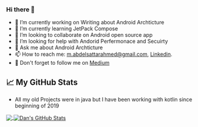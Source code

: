 ### Hi there 👋

- 🔭 I’m currently working on Wiriting about Android Archticture
- 🌱 I’m currently learning JetPack Compose
- 👯 I’m looking to collaborate on Android open source app
- 🤔 I’m looking for help with Andorid Perfermonace and Secuirty
- 💬 Ask me about Android Archticture 
- 📫 How to reach me: m.abdelsattarahmed@gmail.com, [Linkedin](https://www.linkedin.com/in/mabdelsattar1/).
- 📖 Don't forget to follow me on  [Medium](https://mo-sattar.medium.com/) 

## &#x1f4c8; My GitHub Stats

 - All my old Projects were in java but I have been working with kotlin since beginning of 2019 
<a href="https://github.com/Abdelsattar/Abdelsattar">
  <img align="center" src="https://github-readme-stats.vercel.app/api/top-langs/?username=Abdelsattar&title_color=ffffff&text_color=c9cacc&icon_color=2bbc8a&bg_color=1d1f21" />
</a>

<a href="https://github.com/Abdelsattar/Abdelsattar">
  <img align="center" src="https://github-readme-stats.vercel.app/api?username=Abdelsattar&show_icons=true&line_height=27&count_private=true&title_color=ffffff&text_color=c9cacc&icon_color=2bbc8a&bg_color=1d1f21" alt="Dan's GitHub Stats" />
</a>


<!--
**Abdelsattar/Abdelsattar** is a ✨ _special_ ✨ repository because its `README.md` (this file) appears on your GitHub profile.

-->
